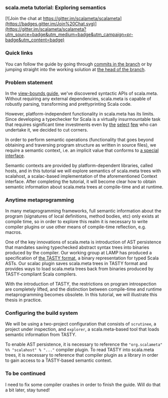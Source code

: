 ### scala.meta tutorial: Exploring semantics

[![Join the chat at https://gitter.im/scalameta/scalameta](https://badges.gitter.im/Join%20Chat.svg)](https://gitter.im/scalameta/scalameta?utm_source=badge&utm_medium=badge&utm_campaign=pr-badge&utm_content=badge)

### Quick links

You can follow the guide by going through [commits in the branch](https://github.com/scalameta/tutorial/commits/exploring-semantics) or by jumping straight into the working solution at [the head of the branch](https://github.com/scalameta/tutorial/tree/exploring-semantics).

### Problem statement

In the [view-bounds guide](https://github.com/scalameta/tutorial/tree/6dc51fc68e9ad235a0ea2215bbc725695b65a9e9), we've discovered syntactic APIs of scala.meta. Without requiring any external dependencies, scala.meta is capable of robustly parsing, transforming and prettyprinting Scala code.

However, platform-independent functionality in scala.meta has its limits. Since developing a typechecker for Scala is a virtually insurmountable task that requires significant time investments even by [the](http://lamp.epfl.ch/) [select](http://www.jetbrains.com/) [few](http://www.typesafe.com/) who can undertake it, we decided to cut corners.

In order to perform semantic operations (functionality that goes beyond obtaining and traversing program structure as written in source files), we require a semantic context, i.e. an implicit value that conforms to [a special interface](https://github.com/scalameta/scalameta/blob/master/scalameta/semantic/src/main/scala/scala/meta/semantic/Context.scala).

Semantic contexts are provided by platform-dependent libraries, called hosts, and in this tutorial we will explore semantics of scala.meta trees with scalahost, a scalac-based implementation of the aforementioned Context interface. After completing the tutorial, it will become clear how to obtain semantic information about scala.meta trees at compile-time and at runtime.

### Anytime metaprogramming

In many metaprogramming frameworks, full semantic information about the program (signatures of local definitions, method bodies, etc) only exists at compile time, so in order to explore this realm it is necessary to write compiler plugins or use other means of compile-time reflection, e.g. macros.

One of the key innovations of scala.meta is introduction of AST persistence that mandates saving typechecked abstract syntax trees into binaries produced by the compiler. Our working group at LAMP has produced a specification of [the TASTY format](https://docs.google.com/document/d/1Wp86JKpRxyWTqUU39H40ZdXOlacTNs20aTj7anZLQDw/edit#heading=h.foemem8hq66y), a binary representation for typed Scala ASTs. Our scalac plugin saves scala.meta trees in TASTY format and provides ways to load scala.meta trees back from binaries produced by TASTY-compliant Scala compilers.

With the introduction of TASTY, the restrictions on program introspection are completely lifted, and the distinction between compile-time and runtime metaprogramming becomes obsolete. In this tutorial, we will illustrate this thesis in practice.

### Configuring the build system

We will be using a two-project configuration that consists of `scrutinee`, a project under inspection, and `explorer`, a scala.meta-based tool that loads semantic information from TASTY.

To enable AST persistence, it is necessary to reference the `"org.scalameta" %% "scalahost" % "..."` compiler plugin. To read TASTY into scala.meta trees, it is necessary to reference that compiler plugin as a library in order to gain access to a TASTY-based semantic context.

### To be continued

I need to fix some compiler crashes in order to finish the guide. Will do that a bit later, stay tuned!